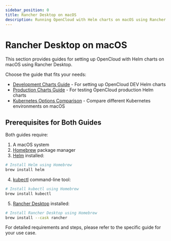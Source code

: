 ```yaml
---
sidebar_position: 0
title: Rancher Desktop on macOS
description: Running OpenCloud with Helm charts on macOS using Rancher Desktop
---
```


# Rancher Desktop on macOS

This section provides guides for setting up OpenCloud with Helm charts on macOS using Rancher Desktop.

Choose the guide that fits your needs:

- [Development Charts Guide](./dev-charts.md) - For setting up OpenCloud DEV Helm charts
- [Production Charts Guide](./production-charts.md) - For testing OpenCloud production Helm charts
- [Kubernetes Options Comparison](./kubernetes-options.md) - Compare different Kubernetes environments on macOS

## Prerequisites for Both Guides

Both guides require:

1. A macOS system
2. [Homebrew](https://brew.sh/) package manager
3. [Helm](https://helm.sh/) installed:

```bash
# Install Helm using Homebrew
brew install helm
```

4. [kubectl](https://kubernetes.io/docs/tasks/tools/) command-line tool:

```bash
# Install kubectl using Homebrew
brew install kubectl
```

5. [Rancher Desktop](https://rancherdesktop.io/) installed:

```bash
# Install Rancher Desktop using Homebrew
brew install --cask rancher
```

For detailed requirements and steps, please refer to the specific guide for your use case.
